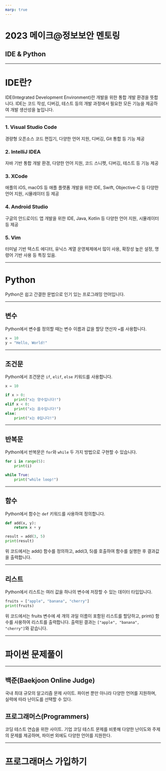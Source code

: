 ```yaml
---
marp: true
---
```


# 2023 메이크@정보보안 멘토링

## IDE & Python

---

<style scoped>
section {
  font-size: 1.7rem;
}
</style>

# IDE란?

IDE(Integrated Development Environment)란 개발을 위한 통합 개발 환경을 뜻합니다.
IDE는 코드 작성, 디버깅, 테스트 등의 개발 과정에서 필요한 모든 기능을 제공하여 개발 생산성을 높입니다.

---

<style scoped>
section {
  font-size: 1.38rem;
}
</style>

### 1. Visual Studio Code

경량형 오픈소스 코드 편집기, 다양한 언어 지원, 디버깅, Git 통합 등 기능 제공

### 2. IntelliJ IDEA

자바 기반 통합 개발 환경, 다양한 언어 지원, 코드 스니펫, 디버깅, 테스트 등 기능 제공

### 3. XCode

애플의 iOS, macOS 등 애플 플랫폼 개발을 위한 IDE, Swift, Objective-C 등 다양한 언어 지원, 시뮬레이터 등 제공

### 4. Android Studio

구글의 안드로이드 앱 개발을 위한 IDE, Java, Kotlin 등 다양한 언어 지원, 시뮬레이터 등 제공

### 5. Vim

터미널 기반 텍스트 에디터, 유닉스 계열 운영체제에서 많이 사용, 확장성 높은 설정, 명령어 기반 사용 등 특징 있음.

---

# Python

Python은 쉽고 간결한 문법으로 인기 있는 프로그래밍 언어입니다.

---

## 변수

Python에서 변수를 정의할 때는 변수 이름과 값을 할당 연산자 `=`를 사용합니다.

```python
x = 10
y = "Hello, World!"
```

---

## 조건문

Python에서 조건문은 `if`, `elif`, `else` 키워드를 사용합니다.

```python
x = 10

if x > 0:
    print("x는 양수입니다!")
elif x < 0:
    print("x는 음수입니다!")
else:
    print("x는 0입니다!")
```

---

## 반복문

Python에서 반복문은 `for`와 `while` 두 가지 방법으로 구현할 수 있습니다.

```python
for i in range(5):
    print(i)
```

```python
while True:
    print("while loop!")
```

---

## 함수

Python에서 함수는 `def` 키워드를 사용하여 정의합니다.

```python
def add(x, y):
    return x + y

result = add(3, 5)
print(result)
```

위 코드에서는 add() 함수를 정의하고, add(3, 5)를 호출하여 함수를 실행한 후 결과값을 출력합니다.

---

## 리스트

Python에서 리스트는 여러 값을 하나의 변수에 저장할 수 있는 데이터 타입입니다.

```python
fruits = ["apple", "banana", "cherry"]
print(fruits)
```

위 코드에서는 fruits 변수에 세 개의 과일 이름이 포함된 리스트를 할당하고, print() 함수를 사용하여 리스트를 출력합니다. 출력된 결과는 `["apple", "banana", "cherry"]`와 같습니다.

---

# 파이썬 문제풀이

---

## 백준(Baekjoon Online Judge)

국내 최대 규모의 알고리즘 문제 사이트. 파이썬 뿐만 아니라 다양한 언어를 지원하며, 실력에 따라 난이도를 선택할 수 있다.

## 프로그래머스(Programmers)

코딩 테스트 연습을 위한 사이트. 기업 코딩 테스트 문제를 비롯해 다양한 난이도와 주제의 문제를 제공하며, 파이썬 외에도 다양한 언어를 지원한다.

---

# 프로그래머스 가입하기
